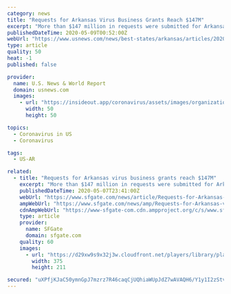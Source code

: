 ```yaml
---
category: news
title: "Requests for Arkansas Virus Business Grants Reach $147M"
excerpt: "More than $147 million in requests were submitted for Arkansas grants intended to help businesses comply with new coronavirus safety rules."
publishedDateTime: 2020-05-09T00:52:00Z
webUrl: "https://www.usnews.com/news/best-states/arkansas/articles/2020-05-07/arkansas-to-allow-its-3-casinos-to-reopen-may-18"
type: article
quality: 50
heat: -1
published: false

provider:
  name: U.S. News & World Report
  domain: usnews.com
  images:
    - url: "https://insideout.app/coronavirus/assets/images/organizations/usnews.com-50x50.jpg"
      width: 50
      height: 50

topics:
  - Coronavirus in US
  - Coronavirus

tags:
  - US-AR

related:
  - title: "Requests for Arkansas virus business grants reach $147M"
    excerpt: "More than $147 million in requests were submitted for Arkansas grants intended to help businesses comply with new coronavirus safety rules, officials said Thursday, nearly three times the amount set aside for the program."
    publishedDateTime: 2020-05-07T23:41:00Z
    webUrl: "https://www.sfgate.com/news/article/Requests-for-Arkansas-virus-business-grants-reach-15253837.php"
    ampWebUrl: "https://www.sfgate.com/news/amp/Requests-for-Arkansas-virus-business-grants-reach-15253837.php"
    cdnAmpWebUrl: "https://www-sfgate-com.cdn.ampproject.org/c/s/www.sfgate.com/news/amp/Requests-for-Arkansas-virus-business-grants-reach-15253837.php"
    type: article
    provider:
      name: SFGate
      domain: sfgate.com
    quality: 60
    images:
      - url: "https://d29xw9s9x32j3w.cloudfront.net/players/library/placeholder.png"
        width: 375
        height: 211

secured: "uXPfjKJaC50ymnGpJ7mzrz7R46caqCjUQhiaWUpJdZ7wAVAQH6/Y1y1I2zStv5IU6Gf7EBBMvkbZHXA/iaJUNOxduaJwmd/jG/UkzXRltQSMprM3UNvqaRt24hqnGybg4H0SrcBBE2aNr3NEJoM2Peq6UVNlvjmVwO8f0tQCYCYu84AQlzMlx5ptLmpX/w4lNxPlOnNLnK3CQH+APU+PkNP7FTIPTGLT/QhWXj2+qVX5A2ujCdwZdfvMDEyfupdeTsG3Qvh+Fda0mQ+pfU5EH+0ogv8wBcBMnrPMWjHgbZX8vAqRH8dKPChNVdLexzDx;rPP4anDnlCrAAYaLQPH14w=="
---
```


